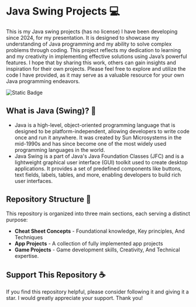 # Java Swing Projects 💻

This is my Java swing projects (has no license) I have been developing since 2024, for my presentation. It is designed to showcase my understanding of Java programming and my ability to solve complex problems through coding. This project reflects my dedication to learning and my creativity in implementing effective solutions using Java’s powerful features. I hope that by sharing this work, others can gain insights and inspiration for their own projects. Please feel free to explore and utilize the code I have provided, as it may serve as a valuable resource for your own Java programming endeavors.

![Static Badge](https://img.shields.io/badge/JDK%20-v23.0.0-blue) 

## What is Java (Swing)? 🤔

- Java is a high-level, object-oriented programming language that is designed to be platform-independent, allowing developers to write code once and run it anywhere. It was created by Sun Microsystems in the mid-1990s and has since become one of the most widely used programming languages in the world.
- Java Swing is a part of Java's Java Foundation Classes (JFC) and is a lightweight graphical user interface (GUI) toolkit used to create desktop applications. It provides a set of predefined components like buttons, text fields, labels, tables, and more, enabling developers to build rich user interfaces.

## Repository Structure 🔰
This repository is organized into three main sections, each serving a distinct purpose:
- **Cheat Sheet Concepts** - Foundational knowledge, Key principles, And Techniques
- **App Projects** - A collection of fully implemented app projects
- **Game Projects** - Game development skills, Creativity, And Technical expertise.

## Support This Repository ☕

If you find this repository helpful, please consider following it and giving it a star. I would greatly appreciate your support. Thank you!
